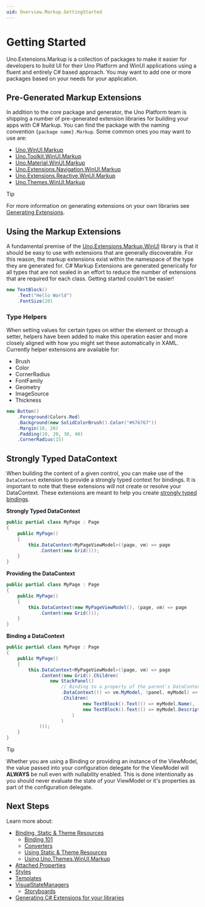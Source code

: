 ```yaml
---
uid: Overview.Markup.GettingStarted
---
```

# Getting Started

Uno.Extensions.Markup is a collection of packages to make it easier for developers to build UI for their Uno Platform and WinUI applications using a fluent and entirely C# based approach. You may want to add one or more packages based on your needs for your application.

## Pre-Generated Markup Extensions

In addition to the core package and generator, the Uno Platform team is shipping a number of pre-generated extension libraries for building your apps with C# Markup. You can find the package with the naming convention `{package name}.Markup`. Some common ones you may want to use are:

- [Uno.WinUI.Markup](https://www.nuget.org/packages/Uno.WinUI.Markup)
- [Uno.Toolkit.WinUI.Markup](https://www.nuget.org/packages/Uno.Toolkit.WinUI.Markup)
- [Uno.Material.WinUI.Markup](https://www.nuget.org/packages/Uno.Material.WinUI.Markup)
- [Uno.Extensions.Navigation.WinUI.Markup](https://www.nuget.org/packages/Uno.Extensions.Navigation.WinUI.Markup)
- [Uno.Extensions.Reactive.WinUI.Markup](https://www.nuget.org/packages/Uno.Extensions.Reactive.WinUI.Markup)
- [Uno.Themes.WinUI.Markup](https://www.nuget.org/packages/Uno.Themes.WinUI.Markup)

> [!TIP]
> For more information on generating extensions on your own libraries see [Generating Extensions](xref:Overview.Markup.GeneratingExtensions).

## Using the Markup Extensions

A fundamental premise of the [Uno.Extensions.Markup.WinUI](https://www.nuget.org/packages/Uno.Extensions.Markup.WinUI) library is that it should be easy to use with extensions that are generally discoverable. For this reason, the markup extensions exist within the namespace of the type they are generated for. C# Markup Extensions are generated generically for all types that are not sealed in an effort to reduce the number of extensions that are required for each class. Getting started couldn't be easier!

```cs
new TextBlock()
    .Text("Hello World")
    .FontSize(20)
```

### Type Helpers

When setting values for certain types on either the element or through a setter, helpers have been added to make this operation easier and more closely aligned with how you might set these automatically in XAML. Currently helper extensions are available for:

- Brush
- Color
- CornerRadius
- FontFamily
- Geometry
- ImageSource
- Thickness

```cs
new Button()
    .Foreground(Colors.Red)
    .Background(new SolidColorBrush().Color("#676767"))
    .Margin(10, 20)
    .Padding(10, 20, 30, 40)
    .CornerRadius(15)
```

## Strongly Typed DataContext

When building the content of a given control, you can make use of the `DataContext` extension to provide a strongly typed context for bindings. It is important to note that these extensions will not create or resolve your DataContext. These extensions are meant to help you create [strongly typed bindings](xref:Overview.Markup.DependencyPropertyBuilder).

**Strongly Typed DataContext**
```cs
public partial class MyPage : Page
{
    public MyPage()
    {
        this.DataContext<MyPageViewModel>((page, vm) => page
            .Content(new Grid()));
    }
}
```

**Providing the DataContext**
```cs
public partial class MyPage : Page
{
    public MyPage()
    {
        this.DataContext(new MyPageViewModel(), (page, vm) => page
            .Content(new Grid()));
    }
}
```

**Binding a DataContext**
```cs
public partial class MyPage : Page
{
    public MyPage()
    {
        this.DataContext<MyPageViewModel>((page, vm) => page
            .Content(new Grid().Children(
                new StackPanel()
                    // Binding to a property of the parent's DataContext
                    .DataContext(() => vm.MyModel, (panel, myModel) => panel
                    .Children(
                            new TextBlock().Text(() => myModel.Name),
                            new TextBlock().Text(() => myModel.Description)
                        )
                    )
            )));
    }
}
```

> [!TIP]
> Whether you are using a Binding or providing an instance of the ViewModel, the value passed into your configuration delegate for the ViewModel will **ALWAYS** be null even with nullability enabled. This is done intentionally as you should never evaluate the state of your ViewModel or it's properties as part of the configuration delegate.

## Next Steps

Learn more about:

- [Binding, Static & Theme Resources](xref:Overview.Markup.DependencyPropertyBuilder)
    - [Binding 101](xref:Overview.Markup.Binding101)
    - [Converters](xref:Overview.Markup.Converters)
    - [Using Static & Theme Resources](xref:Overview.Markup.StaticAndThemeResources)
    - [Using Uno.Themes.WinUI.Markup](xref:Overview.Markup.UnoThemes)
- [Attached Properties](xref:Overview.Markup.AttachedProperties)
- [Styles](xref:Overview.Markup.Styles)
- [Templates](xref:Overview.Markup.Templates)
- [VisualStateManagers](xref:Overview.Markup.VisualStateManager)
  - [Storyboards](xref:Overview.Markup.Storyboards)
- [Generating C# Extensions for your libraries](xref:Overview.Markup.GeneratingExtensions)
